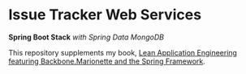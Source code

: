 # Issue Tracker Web Services
**Spring Boot Stack**
*with Spring Data MongoDB*

This repository supplements my book, [Lean Application Engineering featuring Backbone.Marionette and the Spring Framework](https://leanpub.com/leanstacks-marionette-spring).
